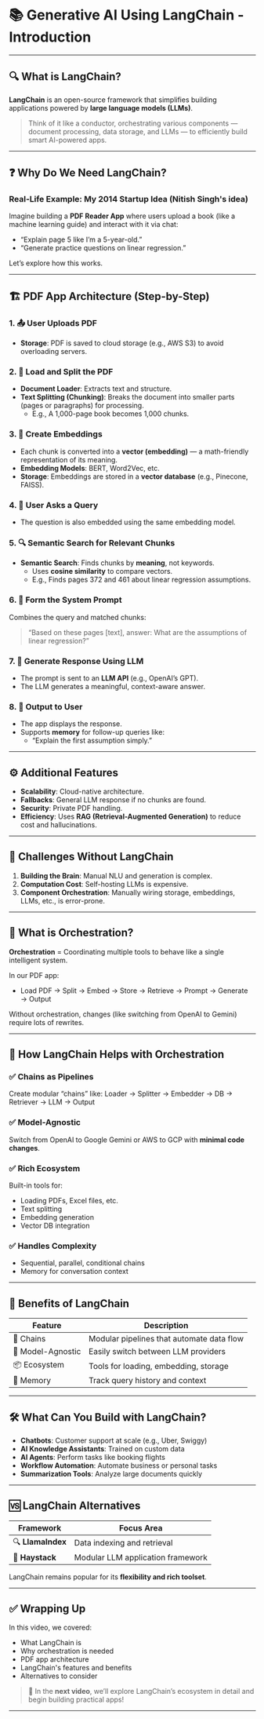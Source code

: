 # 📚 Generative AI Using LangChain - Introduction
---

## 🔍 What is LangChain?

**LangChain** is an open-source framework that simplifies building applications powered by **large language models (LLMs)**.

> Think of it like a conductor, orchestrating various components — document processing, data storage, and LLMs — to efficiently build smart AI-powered apps.

---

## ❓ Why Do We Need LangChain?

### Real-Life Example: My 2014 Startup Idea (Nitish Singh's idea)

Imagine building a **PDF Reader App** where users upload a book (like a machine learning guide) and interact with it via chat:

- “Explain page 5 like I’m a 5-year-old.”
- “Generate practice questions on linear regression.”

Let’s explore how this works.

---

## 🏗️ PDF App Architecture (Step-by-Step)

### 1. 📤 User Uploads PDF
- **Storage**: PDF is saved to cloud storage (e.g., AWS S3) to avoid overloading servers.

### 2. 📄 Load and Split the PDF
- **Document Loader**: Extracts text and structure.
- **Text Splitting (Chunking)**: Breaks the document into smaller parts (pages or paragraphs) for processing.
  - E.g., A 1,000-page book becomes 1,000 chunks.

### 3. 🔢 Create Embeddings
- Each chunk is converted into a **vector (embedding)** — a math-friendly representation of its meaning.
- **Embedding Models**: BERT, Word2Vec, etc.
- **Storage**: Embeddings are stored in a **vector database** (e.g., Pinecone, FAISS).

### 4. 💬 User Asks a Query
- The question is also embedded using the same embedding model.

### 5. 🔍 Semantic Search for Relevant Chunks
- **Semantic Search**: Finds chunks by **meaning**, not keywords.
  - Uses **cosine similarity** to compare vectors.
  - E.g., Finds pages 372 and 461 about linear regression assumptions.

### 6. 🧠 Form the System Prompt
Combines the query and matched chunks:

> “Based on these pages [text], answer: What are the assumptions of linear regression?”

### 7. 🧾 Generate Response Using LLM
- The prompt is sent to an **LLM API** (e.g., OpenAI’s GPT).
- The LLM generates a meaningful, context-aware answer.

### 8. 📲 Output to User
- The app displays the response.
- Supports **memory** for follow-up queries like:
  - “Explain the first assumption simply.”

---

## ⚙️ Additional Features

- **Scalability**: Cloud-native architecture.
- **Fallbacks**: General LLM response if no chunks are found.
- **Security**: Private PDF handling.
- **Efficiency**: Uses **RAG (Retrieval-Augmented Generation)** to reduce cost and hallucinations.

---

## 🧩 Challenges Without LangChain

1. **Building the Brain**: Manual NLU and generation is complex.
2. **Computation Cost**: Self-hosting LLMs is expensive.
3. **Component Orchestration**: Manually wiring storage, embeddings, LLMs, etc., is error-prone.

---

## 🎼 What is Orchestration?

**Orchestration** = Coordinating multiple tools to behave like a single intelligent system.

In our PDF app:
- Load PDF → Split → Embed → Store → Retrieve → Prompt → Generate → Output

Without orchestration, changes (like switching from OpenAI to Gemini) require lots of rewrites.

---

## 🚀 How LangChain Helps with Orchestration

### ✅ Chains as Pipelines
Create modular “chains” like:
    Loader → Splitter → Embedder → DB → Retriever → LLM → Output


### ✅ Model-Agnostic
Switch from OpenAI to Google Gemini or AWS to GCP with **minimal code changes**.

### ✅ Rich Ecosystem
Built-in tools for:
- Loading PDFs, Excel files, etc.
- Text splitting
- Embedding generation
- Vector DB integration

### ✅ Handles Complexity
- Sequential, parallel, conditional chains
- Memory for conversation context

---

## 🌟 Benefits of LangChain

| Feature | Description |
|--------|-------------|
| 🔗 Chains | Modular pipelines that automate data flow |
| 🔁 Model-Agnostic | Easily switch between LLM providers |
| 📦 Ecosystem | Tools for loading, embedding, storage |
| 🧠 Memory | Track query history and context |

---

## 🛠️ What Can You Build with LangChain?

- **Chatbots**: Customer support at scale (e.g., Uber, Swiggy)
- **AI Knowledge Assistants**: Trained on custom data
- **AI Agents**: Perform tasks like booking flights
- **Workflow Automation**: Automate business or personal tasks
- **Summarization Tools**: Analyze large documents quickly

---

## 🆚 LangChain Alternatives

| Framework | Focus Area |
|-----------|-------------|
| 🔍 **LlamaIndex** | Data indexing and retrieval |
| 🔎 **Haystack** | Modular LLM application framework |

LangChain remains popular for its **flexibility and rich toolset**.

---

## ✅ Wrapping Up

In this video, we covered:

- What LangChain is
- Why orchestration is needed
- PDF app architecture
- LangChain's features and benefits
- Alternatives to consider

> 🎥 In the **next video**, we’ll explore LangChain’s ecosystem in detail and begin building practical apps!

---